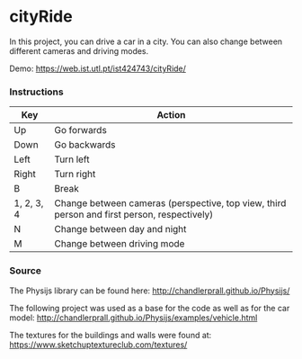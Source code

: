 # cityRide

In this project, you can drive a car in a city. You can also change between different cameras and driving modes. 

Demo: https://web.ist.utl.pt/ist424743/cityRide/

### Instructions

| Key | Action |
| ------ | ------ |
| Up | Go forwards |
| Down | Go backwards |
| Left | Turn left |
| Right | Turn right |
| B | Break |
| 1, 2, 3, 4 | Change between cameras (perspective, top view, third person and first person, respectively) |
| N | Change between day and night |
| M | Change between driving mode  |

### Source
The Physijs library can be found here: http://chandlerprall.github.io/Physijs/ 

The following project was used as a base for the code as well as for the car model: http://chandlerprall.github.io/Physijs/examples/vehicle.html

The textures for the buildings and walls were found at: https://www.sketchuptextureclub.com/textures/ 
